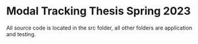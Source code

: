 # Modal Tracking Thesis Spring 2023


All source code is located in the src folder, all other folders are application and testing. 
